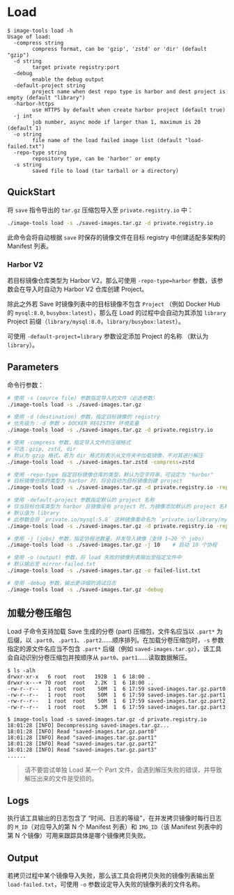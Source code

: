 # Load

```console
$ image-tools load -h
Usage of load:
  -compress string
        compress format, can be 'gzip', 'zstd' or 'dir' (default "gzip")
  -d string
        target private registry:port
  -debug
        enable the debug output
  -default-project string
        project name when dest repo type is harbor and dest project is empty (default "library")
  -harbor-https
        use HTTPS by default when create harbor project (default true)
  -j int
        job number, async mode if larger than 1, maximum is 20 (default 1)
  -o string
        file name of the load failed image list (default "load-failed.txt")
  -repo-type string
        repository type, can be 'harbor' or empty
  -s string
        saved file to load (tar tarball or a directory)
```

## QuickStart

将 `save` 指令导出的 `tar.gz` 压缩包导入至 `private.registry.io` 中：

```sh
./image-tools load -s ./saved-images.tar.gz -d private.registry.io
```

此命令会将自动根据 `save` 时保存的镜像文件在目标 registry 中创建适配多架构的 Manifest 列表。

### Harbor V2

若目标镜像仓库类型为 Harbor V2，那么可使用 `-repo-type=harbor` 参数，该参数会在导入时自动为 Harbor V2 仓库创建 Project。

除此之外若 Save 时镜像列表中的目标镜像不包含 `Project` （例如 Docker Hub 的 `mysql:8.0`, `busybox:latest`），那么在 Load 的过程中会自动为其添加 `library` Project 前缀（`library/mysql:8.0`，`library/busybox:latest`）。

可使用 `-default-project=library` 参数设定添加 Project 的名称 （默认为 `library`）。

## Parameters

命令行参数：

```sh
# 使用 -s (source file) 参数指定导入的文件（必选参数）
./image-tools load -s ./saved-images.tar.gz

# 使用 -d (destination) 参数，指定目标镜像的 registry
# 优先级为：-d 参数 > DOCKER_REGISTRY 环境变量
./image-tools load -s ./saved-images.tar.gz -d private.registry.io

# 使用 -compress 参数，指定导入文件的压缩格式
# 可选：gzip, zstd, dir
# 默认为 gzip 格式，若为 dir 格式则表示从文件夹中加载镜像，不对其进行解压
./image-tools load -s ./saved-images.tar.zstd -compress=zstd

# 使用 -repo-type 指定目标镜像仓库的类型，默认为空字符串，可设定为 "harbor"
# 目标镜像仓库的类型为 harbor 时，将会自动为目标镜像创建 project
./image-tools load -s ./saved-images.tar.gz -d private.registry.io -repo-type=harbor

# 使用 -default-project 参数指定默认的 project 名称
# 仅当目标仓库类型为 harbor 且镜像没有 project 时，为镜像添加默认的 project 名称
# 默认值为 library
# 此参数会将 `private.io/mysql:5.8` 这种镜像重命名为 `private.io/library/mysql:5.8`
./image-tools load -s ./saved-images.tar.gz -d private.registry.io -repo-type=harbor -default-project=library

# 使用 -j (jobs) 参数，指定协程池数量，并发导入镜像（支持 1~20 个 jobs）
./image-tools load -s ./saved-images.tar.gz -j 10    # 启动 10 个协程

# 使用 -o (output) 参数，将 load 失败的镜像列表输出至指定文件中
# 默认输出至 mirror-failed.txt
./image-tools load -s ./saved-images.tar.gz -o failed-list.txt

# 使用 -debug 参数，输出更详细的调试日志
./image-tools load -s ./saved-images.tar.gz -debug
```

## 加载分卷压缩包

Load 子命令支持加载 Save 生成的分卷 (part) 压缩包，文件名应当以 `.part*` 为后缀，以 `.part0`、`.part1`、`.part2`……顺序排列。在加载分卷压缩包时，`-s` 参数指定的源文件名应当不包含 `.part*` 后缀（例如 `saved-images.tar.gz`），该工具会自动识别分卷压缩包并按顺序从 `part0`、`part1`……读取数据解压。

```console
$ ls -alh
drwxr-xr-x   6 root  root   192B  1  6 18:00 .
drwxr-x---+ 70 root  root   2.2K  1  6 18:00 ..
-rw-r--r--   1 root  root    50M  1  6 17:59 saved-images.tar.gz.part0
-rw-r--r--   1 root  root    50M  1  6 17:59 saved-images.tar.gz.part1
-rw-r--r--   1 root  root    50M  1  6 17:59 saved-images.tar.gz.part2
-rw-r--r--   1 root  root   5.3M  1  6 17:59 saved-images.tar.gz.part3

$ image-tools load -s saved-images.tar.gz -d private.registry.io
18:01:28 [INFO] Decompressing saved-images.tar.gz...
18:01:28 [INFO] Read "saved-images.tar.gz.part0"
18:01:28 [INFO] Read "saved-images.tar.gz.part1"
18:01:28 [INFO] Read "saved-images.tar.gz.part2"
18:01:28 [INFO] Read "saved-images.tar.gz.part3"
......
```

> 请不要尝试单独 Load 某一个 Part 文件，会遇到解压失败的错误，并导致解压出来的文件是受损的。

## Logs

执行该工具输出的日志包含了 “时间、日志的等级”，在并发拷贝镜像时每行日志的 `M_ID`（对应导入的第 N 个 Manifest 列表）和 `IMG_ID`（该 Manifest 列表中的第 N 个镜像）可用来跟踪具体是哪个镜像拷贝失败。

## Output

若拷贝过程中某个镜像导入失败，那么该工具会将拷贝失败的镜像列表输出至 `load-failed.txt`，可使用 `-o` 参数设定导入失败的镜像列表的文件名称。
